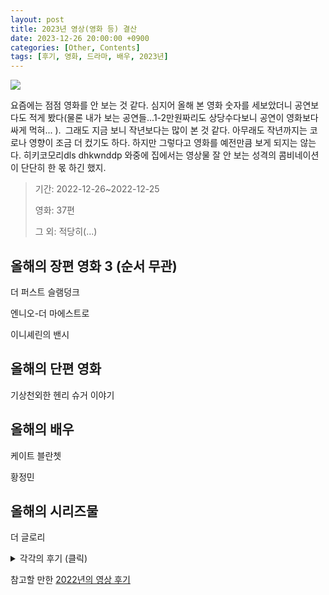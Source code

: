 ```yaml
---
layout: post
title: 2023년 영상(영화 등) 결산
date: 2023-12-26 20:00:00 +0900
categories: [Other, Contents]
tags: [후기, 영화, 드라마, 배우, 2023년]
---
```


![](https://cojette.files.wordpress.com/2023/12/image-1.png)

요즘에는 점점 영화를 안 보는 것 같다. 심지어 올해 본 영화 숫자를 세보았더니 공연보다도 적게 봤다(물론 내가 보는 공연들...1-2만원짜리도 상당수다보니 공연이 영화보다 싸게 먹혀... ). 그래도 지금 보니 작년보다는 많이 본 것 같다. 아무래도 작년까지는 코로나 영향이 조금 더 컸기도 하다. 하지만 그렇다고 영화를 예전만큼 보게 되지는 않는다. 히키코모리dls dhkwnddp  와중에 집에서는 영상물 잘 안 보는 성격의 콤비네이션이 단단히 한 몫 하긴 했지.

> 기간: 2022-12-26~2022-12-25
>
> 영화: 37편
>
> 그 외: 적당히(...)

## 올해의 장편 영화 3 (순서 무관)

더 퍼스트 슬램덩크

엔니오-더 마에스트로

이니셰린의 밴시

## 올해의 단편 영화

기상천외한 헨리 슈거 이야기

## 올해의 배우

케이트 블란쳇

황정민

## 올해의 시리즈물

더 글로리



<details>
  <summary>각각의 후기 (클릭) </summary>
  
### 영화(장/단편)

-   **젠-그로구와 더스트 버니** : 귀여워...귀여워...귀여워어어어어....
-   암스테르담: 감독도 배우도 영상도 스토리 자체도 좋은데 어떻게 구성하고 편집하면 이렇게 재미가 없어질 수 있지... 올해의 아쉬운 영화상 뽑으라면 1순위로 넣고 싶다...
-   씨 하우 데이 런: 1900년대 초반의 런던 극장에서의 살인 사건을 베테랑 경위와 새내기 순경이 콤비로 추리를 해내는, 굉장히 흥미로운 구성이지만 흥미가 여기에서 끝난 아쉬움.
-   메모리아: 현실도 배경도 텅 빈 곳에서 울리는 소리가 끌어내는 무수한 기억에 대한, 매우 느린 호흡이지만 아름다운 영화.
-   **더 퍼스트 슬램덩크** : 극장에서만 세 번 봤다(더빙, 자막, 아이맥스). 어쩔 수 없었다.잊고 있었지만 한 번도 나는 슬램덩크를 좋아하지 않았던 적이 없다는 것을 이 영화를 보고 깨달았다....
-   강철비2-정상회담: 정우성이 대통령인 것은 좋은데, 영화가 뒤로 갈 수록 힘이 떨어지고 보는 사람 힘도 떨어진다.
-   트랜스포머-최후의 기사: 나는 예전 트랜스포머도 싫어했는데... 예전 것들은 양반이었네...
-   마틸다(2023, 영화): 아이들은 귀엽지만 아동 학대 장면들을 너무 길게 다루는 데다 가벼운 터치로 가지 않아서 조금 불편했다네. 저런 건 좀 짧게 가도 되었을 것 같은 마음.
-   **더 배트맨** : 왜 이거 극장에서 안 봤지... 적당히 어두컴컴하고 적당히 건조한 흥미로운 배트맨 시리즈가 기대되는 시작.
-   소울메이트: 리메이크작이라는데 원작은 안 봐서 모르겠고. 예쁘고 깔끔하고 적당히 애틋한 영화였다.
-   올드: 시간과 나이듦에 대한 설레임과 공포를 밀실같은 섬에서 압축적으로 보여주는 흥미로운 영화. 소소한 반전도 귀엽다.
-   **이니셰린의 밴시** : 관성을 깨는 데는 정말로 많은 에너지가 필요하다. 그게 누적이 되었을 때는 더더욱. 이 에너지를 천천히 조금씩 풀어나갈 수 있었다면 얼마나 좋았을까. 아름다운 배경을 뒤로하고 안타까운 탄성이 계속 나오는 영화.
-   **킬링 로맨스** : 레퍼런스가 확실하지만 그럼에도 불구하고 이 돌아있음은 진짜였다.
-   타르: 엔딩이 너무 별로여서 팍 식었지만 케이트 블란쳇은 연기의 신이시다.
-   **수퍼포지션** : 도시 생활을 떠나 숲으로 간 가족이 이상한 상황을 맞닥뜨리는 영화인데. 진행이 흥미롭고 이런 비현실을 맞아야 서로에게 솔직해질 수 있는 것인가 싶은 생각.
-   앤디 워홀의 프랑켄슈타인: 앤디 워홀 팩토리의 폴 모리세이의 영화지만 어쨌든. 이 시기의 팩토리 사람들이 얼마나 맛이 가 있었는지를 새삼 보여준, 그저 실소만 나오는 B급 호러 영화. 심지어 3D라서 더 웃겼다. 메인테마 곡이 좋아서 노래를 건진 것은 서비스 서비스.
-   **미션 임파서블-데드 레코닝** : 톰 어르신 이제는 몸 좀 사리셔도 되지 않을까 싶은 생각이 여전히 꾸준히. 하지만 적당한 긴장감이 계속 되는 편하면서도 즐거운 영화의 선을 매우 잘 지킨다.
-   **엔니오-더 마에스트로** : 정말 대단한 사람을 성덕이 다큐로 만들면 이렇게 되는구나...의 선례 그 자체. 엔리오 모리코네의 음악들(특히 나는 7-80년대 이탈리아 영화 곡들이 더 좋더라)을 언제나 애정하는 사람에게 선물같은 영화였고 다큐 자체도 굉장히 재미있었다.
-   **가디언즈 오브 갤럭시- volume 3** : 야 이게 블록버스터지...블록버스터의 마무리란 이런 거지... 게다가 이 시리즈의 신남도 유지하면서 감성도 이렇게 잘 조화하다니 감탄이 절로 나왔다.
-   살바도르 달리- 불멸을 찾아서: 내가 달리에 매우 관심이 많긴 하고 달리 생가가 참 좋다는 이야기는 들었지만, 그냥 달리 생가와 달리 뮤지엄이 만든 관광 홍보 영화같은 느낌이었다. (심지어 달리 뮤지엄은 가봐서...)
-   **오펜하이머** : 오펜하이머란 사람이 특이하다는 것 정도는 알았지만 캐릭터와 플롯과 구조 등등이 전반적으로 너무 흥미롭게 얽혀있어서 영화를 보고 나서 바로 책을 샀다... 그리고 나는 이 영화가 끝나는 순간까지 로버트 다우니 주니어가 누구로 나왔는지 몰랐던 게 가장 충격적이었다...
-   트랜스포머3: 아니 저 트랜스포머 싫다니까요... 
-   **잠** : 단순하고 소소한 이야기에서 끌어올 수 있는 극한의 공포. 귀신보다 사람이 무섭고 역시 잠은 잘 자는 게 최고다.
-   **파벨만스** : 시네마 천국이 어릴 때의 영화에 대한 애정을 다룬다면 이 것은 어릴 때부터 '담고 싶은 시선'을 비슷한 감각으로 다룬다. 어느 쪽이든 아름다운 영화.
-   **던전 앤 드래곤-도적들의 명예** : 아니 이거 진짜 재밌는데...진짜 잘 만들었는데... 원 게임 요소도 부담스럽지 않게 넣으면서 캐릭터들도 재밌고 신나고 심지어 악역 휴그랜트까지 하찮은데... 하 정말 재밌는데 이걸 어떻게 말을 할 수가 없네...
-   빛의 시네마: 감독이 어떤 걸 찍고 싶었는지 조금은 알 것 같은데 감독도 좋고 배우도 좋은데 올리비아 콜먼이 연기 차력쇼를 해도 도달할 수 없는 그 이상이고 아쉬운 영화 2.
-   **기상천외한 헨리 슈거 이야기/백조/독/쥐잡이 사내** : 웨스 앤더슨의 비주얼 노블. 원작이 재밌고 책 읽는 사람이 재밌으며 화면이 예뻐요. 물론 로알드 달의 유명한 단편들이라 다 좋아하는데 이렇게 보니 또 새롭네.
-   **블루 자이언트** : 일부 고개를 돌리고 싶은 3D 애니메이션 장면들이 없진 않았지만, 연주 연출이 강렬하고 연주들도 다 좋아서 아 이것이 재즈지 싶은 마음 물씬.
-   그대들은 어떻게 살 것인가: 오랜만에 보는 미야자키 하야오 애니인 것도 좋고 새는 알을 깨고 나오는 내용도 무난하지만 굳이 어르신의 어린 시절 회고와 성장에 대한 외침을 봐줘야 하나 싶은 생각이 끝없이 드는 건 어쩔 수 없는 거에요.
-   베니스 유령 살인사건: 원작을 뼈대만 남기고 우아한 공포 영화로 바꿔버린 포와로 시리즈. 덕분에 이 시리즈의 헐렁한 구성을 메꿔줘서 나름 좋았다. 물론 덕분에 추리는 더욱 심심해졌지만...
-   **만추** : 한정된 시간과 흐릿하고 한정된 공간의 여운. 남의 포크는 함부로 쓰지 말고 아무말로라도 공감을 해주는 것이 이렇게 소중하다.
-   **어파이어** : 자신의 마음도 주변의 소중함도 아무것도 모르는 사람이 어떻게 예술을 하겠다고 싶던 것이, 붉게 타오르다 하얗게 가라앉은 거대한 산불을 통해서 깨어나는 이야기.
-   **노란문-세기말 시네필 다이어리** : 옛날의 회원이던 봉준호 감독의 첫 단편 애니메이션을 꺼냄과 동시에 그 시기의 동호회 노란문의 추억도 우수수수 쏟아지던, 90년대 초기의 한국 영화계에 대한 흥미로운 보고서.
-   **서울의 봄** : 워낙 소문이 자자해서 보러 갔는데, 그래요 이 시기에 대한 내용은 다 아는 거고 그걸 잘 만든 영상으로 한 번 더 본다고 여기저기서 떠드는 것처럼 화가 나거나 한 건 아닌데 야 근데 저기 전두광이 먼저

### 시리즈물

-   **더 글로리** : 나 막장 좋아했네... 너무 열심히 봤다.
-   **악귀** : 깔끔하게 잘 만든 호러. 즐겁게 봤다.
-   그 외 기타 예능과 다큐멘터리 등등등...은 일단 생략...
</details>

참고할 만한 [2022년의 영상 후기](https://cojette.github.io/posts/movie2022/) 
